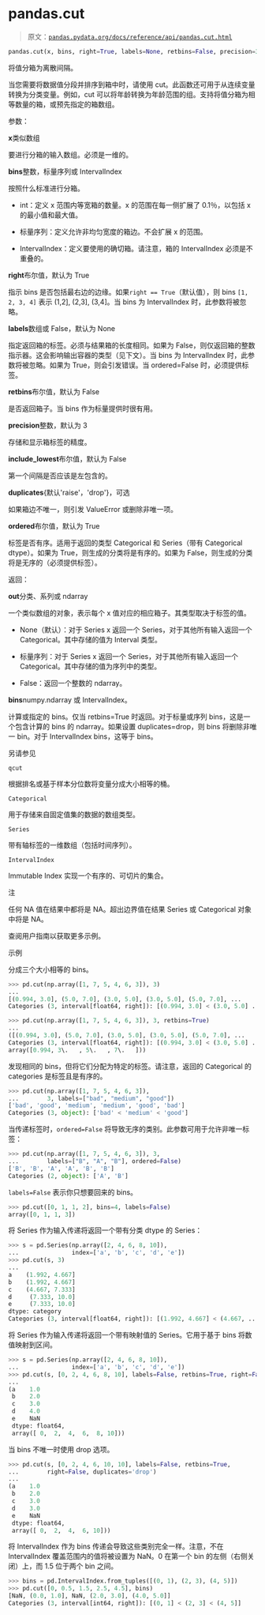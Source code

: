 # pandas.cut

> 原文：[`pandas.pydata.org/docs/reference/api/pandas.cut.html`](https://pandas.pydata.org/docs/reference/api/pandas.cut.html)

```py
pandas.cut(x, bins, right=True, labels=None, retbins=False, precision=3, include_lowest=False, duplicates='raise', ordered=True)
```

将值分箱为离散间隔。

当您需要将数据值分段并排序到箱中时，请使用 cut。此函数还可用于从连续变量转换为分类变量。例如，cut 可以将年龄转换为年龄范围的组。支持将值分箱为相等数量的箱，或预先指定的箱数组。

参数：

**x**类似数组

要进行分箱的输入数组。必须是一维的。

**bins**整数，标量序列或 IntervalIndex

按照什么标准进行分箱。

+   int：定义 x 范围内等宽箱的数量。x 的范围在每一侧扩展了 0.1％，以包括 x 的最小值和最大值。

+   标量序列：定义允许非均匀宽度的箱边。不会扩展 x 的范围。

+   IntervalIndex：定义要使用的确切箱。请注意，箱的 IntervalIndex 必须是不重叠的。

**right**布尔值，默认为 True

指示 bins 是否包括最右边的边缘。如果`right == True`（默认值），则 bins `[1, 2, 3, 4]` 表示 (1,2], (2,3], (3,4]。当 bins 为 IntervalIndex 时，此参数将被忽略。

**labels**数组或 False，默认为 None

指定返回箱的标签。必须与结果箱的长度相同。如果为 False，则仅返回箱的整数指示器。这会影响输出容器的类型（见下文）。当 bins 为 IntervalIndex 时，此参数将被忽略。如果为 True，则会引发错误。当 ordered=False 时，必须提供标签。

**retbins**布尔值，默认为 False

是否返回箱子。当 bins 作为标量提供时很有用。

**precision**整数，默认为 3

存储和显示箱标签的精度。

**include_lowest**布尔值，默认为 False

第一个间隔是否应该是左包含的。

**duplicates**{默认'raise'，'drop'}，可选

如果箱边不唯一，则引发 ValueError 或删除非唯一项。

**ordered**布尔值，默认为 True

标签是否有序。适用于返回的类型 Categorical 和 Series（带有 Categorical dtype）。如果为 True，则生成的分类将是有序的。如果为 False，则生成的分类将是无序的（必须提供标签）。

返回：

**out**分类、系列或 ndarray

一个类似数组的对象，表示每个 x 值对应的相应箱子。其类型取决于标签的值。

+   None（默认）：对于 Series x 返回一个 Series，对于其他所有输入返回一个 Categorical。其中存储的值为 Interval 类型。

+   标量序列：对于 Series x 返回一个 Series，对于其他所有输入返回一个 Categorical。其中存储的值为序列中的类型。

+   False：返回一个整数的 ndarray。

**bins**numpy.ndarray 或 IntervalIndex。

计算或指定的 bins。仅当 retbins=True 时返回。对于标量或序列 bins，这是一个包含计算的 bins 的 ndarray。如果设置 duplicates=drop，则 bins 将删除非唯一 bin。对于 IntervalIndex bins，这等于 bins。

另请参见

`qcut`

根据排名或基于样本分位数将变量分成大小相等的桶。

`Categorical`

用于存储来自固定值集的数据的数组类型。

`Series`

带有轴标签的一维数组（包括时间序列）。

`IntervalIndex`

Immutable Index 实现一个有序的、可切片的集合。

注

任何 NA 值在结果中都将是 NA。超出边界值在结果 Series 或 Categorical 对象中将是 NA。

查阅用户指南以获取更多示例。

示例

分成三个大小相等的 bins。

```py
>>> pd.cut(np.array([1, 7, 5, 4, 6, 3]), 3)
... 
[(0.994, 3.0], (5.0, 7.0], (3.0, 5.0], (3.0, 5.0], (5.0, 7.0], ...
Categories (3, interval[float64, right]): [(0.994, 3.0] < (3.0, 5.0] ... 
```

```py
>>> pd.cut(np.array([1, 7, 5, 4, 6, 3]), 3, retbins=True)
... 
([(0.994, 3.0], (5.0, 7.0], (3.0, 5.0], (3.0, 5.0], (5.0, 7.0], ...
Categories (3, interval[float64, right]): [(0.994, 3.0] < (3.0, 5.0] ...
array([0.994, 3\.   , 5\.   , 7\.   ])) 
```

发现相同的 bins，但将它们分配为特定的标签。请注意，返回的 Categorical 的 categories 是标签且是有序的。

```py
>>> pd.cut(np.array([1, 7, 5, 4, 6, 3]),
...        3, labels=["bad", "medium", "good"])
['bad', 'good', 'medium', 'medium', 'good', 'bad']
Categories (3, object): ['bad' < 'medium' < 'good'] 
```

当传递标签时，`ordered=False` 将导致无序的类别。此参数可用于允许非唯一标签：

```py
>>> pd.cut(np.array([1, 7, 5, 4, 6, 3]), 3,
...        labels=["B", "A", "B"], ordered=False)
['B', 'B', 'A', 'A', 'B', 'B']
Categories (2, object): ['A', 'B'] 
```

`labels=False` 表示你只想要回来的 bins。

```py
>>> pd.cut([0, 1, 1, 2], bins=4, labels=False)
array([0, 1, 1, 3]) 
```

将 Series 作为输入传递将返回一个带有分类 dtype 的 Series：

```py
>>> s = pd.Series(np.array([2, 4, 6, 8, 10]),
...               index=['a', 'b', 'c', 'd', 'e'])
>>> pd.cut(s, 3)
... 
a    (1.992, 4.667]
b    (1.992, 4.667]
c    (4.667, 7.333]
d     (7.333, 10.0]
e     (7.333, 10.0]
dtype: category
Categories (3, interval[float64, right]): [(1.992, 4.667] < (4.667, ... 
```

将 Series 作为输入传递将返回一个带有映射值的 Series。它用于基于 bins 将数值映射到区间。

```py
>>> s = pd.Series(np.array([2, 4, 6, 8, 10]),
...               index=['a', 'b', 'c', 'd', 'e'])
>>> pd.cut(s, [0, 2, 4, 6, 8, 10], labels=False, retbins=True, right=False)
... 
(a    1.0
 b    2.0
 c    3.0
 d    4.0
 e    NaN
 dtype: float64,
 array([ 0,  2,  4,  6,  8, 10])) 
```

当 bins 不唯一时使用 drop 选项。

```py
>>> pd.cut(s, [0, 2, 4, 6, 10, 10], labels=False, retbins=True,
...        right=False, duplicates='drop')
... 
(a    1.0
 b    2.0
 c    3.0
 d    3.0
 e    NaN
 dtype: float64,
 array([ 0,  2,  4,  6, 10])) 
```

将 IntervalIndex 作为 bins 传递会导致这些类别完全一样。注意，不在 IntervalIndex 覆盖范围内的值将被设置为 NaN。0 在第一个 bin 的左侧（右侧关闭）上，而 1.5 位于两个 bin 之间。

```py
>>> bins = pd.IntervalIndex.from_tuples([(0, 1), (2, 3), (4, 5)])
>>> pd.cut([0, 0.5, 1.5, 2.5, 4.5], bins)
[NaN, (0.0, 1.0], NaN, (2.0, 3.0], (4.0, 5.0]]
Categories (3, interval[int64, right]): [(0, 1] < (2, 3] < (4, 5]] 
```
